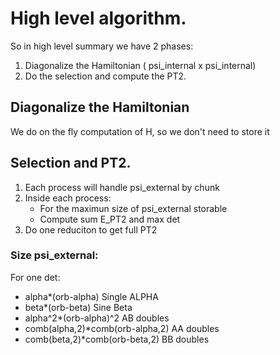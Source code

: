 # High level algorithm.

So in high level summary we have 2 phases:

1. Diagonalize the Hamiltonian ( psi_internal x psi_internal)
2. Do the selection and compute the PT2. 

## Diagonalize the Hamiltonian

We do on the fly computation of H, so we don't need to store it

## Selection and PT2.

1. Each process will handle psi_external by chunk
2. Inside each process:
      - For the maximun size of psi_external storable
      - Compute sum E_PT2 and max det
3. Do one reduciton to get full PT2

### Size psi_external: 
    
For one det:
- alpha*(orb-alpha) Single ALPHA
- beta*(orb-beta)  Sine Beta 
- alpha^2*(orb-alpha)^2 AB doubles 
- comb(alpha,2)*comb(orb-alpha,2) AA doubles
- comb(beta,2)*comb(orb-beta,2) BB doubles